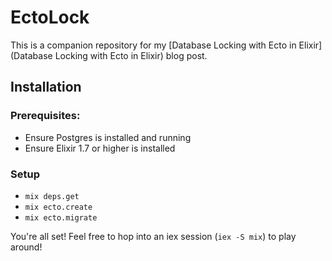 # EctoLock

This is a companion repository for my [Database Locking with Ecto in Elixir](Database Locking with Ecto in Elixir) blog post.

## Installation

### Prerequisites:

- Ensure Postgres is installed and running
- Ensure Elixir 1.7 or higher is installed

### Setup

- `mix deps.get`
- `mix ecto.create`
- `mix ecto.migrate`

You're all set! Feel free to hop into an iex session (`iex -S mix`) to play around!
